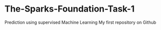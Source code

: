 # The-Sparks-Foundation-Task-1
Prediction using supervised Machine Learning
My first repository on Github
